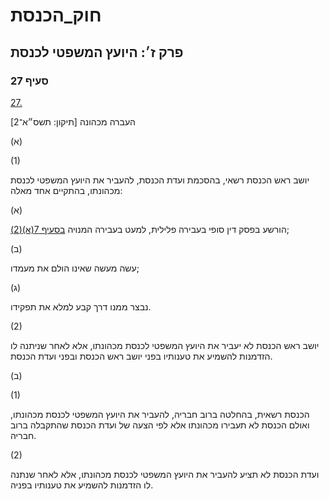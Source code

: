 # חוק_הכנסת

## פרק ז׳: היועץ המשפטי לכנסת

### סעיף 27

[27.](https://he.wikisource.org/wiki/%D7%97%D7%95%D7%A7_%D7%94%D7%9B%D7%A0%D7%A1%D7%AA#%D7%A1%D7%A2%D7%99%D7%A3_27)

העברה מכהונה [תיקון: תשס״א־2]

(א)

(1)

יושב ראש הכנסת רשאי, בהסכמת ועדת הכנסת, להעביר את היועץ המשפטי לכנסת מכהונתו, בהתקיים אחד מאלה:

(א)

הורשע בפסק דין סופי בעבירה פלילית, למעט בעבירה המנויה [בסעיף 7(א)(2)](https://he.wikisource.org/wiki/%D7%97%D7%95%D7%A7_%D7%94%D7%9B%D7%A0%D7%A1%D7%AA#%D7%A1%D7%A2%D7%99%D7%A3_7);

(ב)

עשה מעשה שאינו הולם את מעמדו;

(ג)

נבצר ממנו דרך קבע למלא את תפקידו.

(2)

יושב ראש הכנסת לא יעביר את היועץ המשפטי לכנסת מכהונתו, אלא לאחר שניתנה לו הזדמנות להשמיע את טענותיו בפני יושב ראש הכנסת ובפני ועדת הכנסת.

(ב)

(1)

הכנסת רשאית, בהחלטה ברוב חבריה, להעביר את היועץ המשפטי לכנסת מכהונתו, ואולם הכנסת לא תעבירו מכהונתו אלא לפי הצעה של ועדת הכנסת שהתקבלה ברוב חבריה.

(2)

ועדת הכנסת לא תציע להעביר את היועץ המשפטי לכנסת מכהונתו, אלא לאחר שנתנה לו הזדמנות להשמיע את טענותיו בפניה.